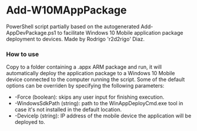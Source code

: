# Add-W10MAppPackage
PowerShell script partially based on the autogenerated Add-AppDevPackage.ps1 to facilitate Windows 10 Mobile application package deployment to devices. Made by Rodrigo 'r2d2rigo' Diaz.

### How to use

Copy to a folder containing a .appx ARM package and run, it will automatically deploy the application package to a Windows 10 Mobile device connected to the computer running the script. Some of the default options can be overriden by specifying the following parameters:

- -Force (boolean): skips any user input for finishing execution.
- -WindowsSdkPath (string): path to the WinAppDeployCmd.exe tool in case it's not installed in the default location.
- -DeviceIp (string): IP address of the mobile device the application will be deployed to.
